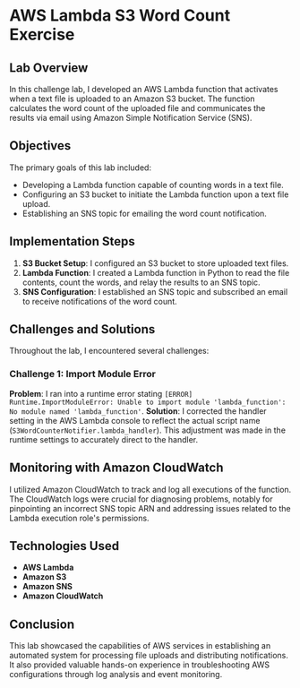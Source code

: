 # AWS Lambda S3 Word Count Exercise

## Lab Overview

In this challenge lab, I developed an AWS Lambda function that activates when a text file is uploaded to an Amazon S3 bucket. The function calculates the word count of the uploaded file and communicates the results via email using Amazon Simple Notification Service (SNS).

## Objectives

The primary goals of this lab included:

- Developing a Lambda function capable of counting words in a text file.
- Configuring an S3 bucket to initiate the Lambda function upon a text file upload.
- Establishing an SNS topic for emailing the word count notification.

## Implementation Steps

1. **S3 Bucket Setup**: I configured an S3 bucket to store uploaded text files.
2. **Lambda Function**: I created a Lambda function in Python to read the file contents, count the words, and relay the results to an SNS topic.
3. **SNS Configuration**: I established an SNS topic and subscribed an email to receive notifications of the word count.

## Challenges and Solutions

Throughout the lab, I encountered several challenges:

### Challenge 1: Import Module Error
**Problem**: I ran into a runtime error stating `[ERROR] Runtime.ImportModuleError: Unable to import module 'lambda_function': No module named 'lambda_function'`.
**Solution**: I corrected the handler setting in the AWS Lambda console to reflect the actual script name (`S3WordCounterNotifier.lambda_handler`). This adjustment was made in the runtime settings to accurately direct to the handler.

## Monitoring with Amazon CloudWatch

I utilized Amazon CloudWatch to track and log all executions of the function. The CloudWatch logs were crucial for diagnosing problems, notably for pinpointing an incorrect SNS topic ARN and addressing issues related to the Lambda execution role's permissions.

## Technologies Used

- **AWS Lambda**
- **Amazon S3**
- **Amazon SNS**
- **Amazon CloudWatch**

## Conclusion

This lab showcased the capabilities of AWS services in establishing an automated system for processing file uploads and distributing notifications. It also provided valuable hands-on experience in troubleshooting AWS configurations through log analysis and event monitoring.
